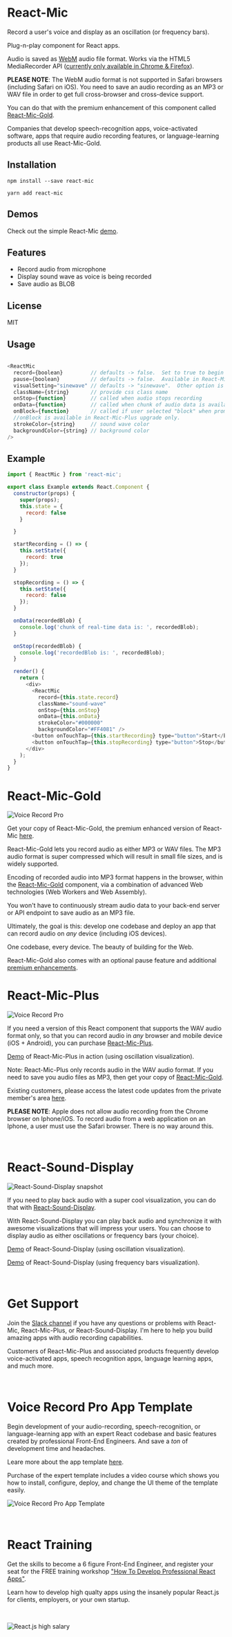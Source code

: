 # React-Mic
 
Record a user's voice and display as an oscillation (or frequency bars).

Plug-n-play component for React apps.

Audio is saved as [WebM](https://en.wikipedia.org/wiki/WebM) audio file format.  Works via the HTML5 MediaRecorder API ([currently only available in Chrome & Firefox](https://caniuse.com/#search=MediaRecorder)).

**PLEASE NOTE**: The WebM audio format is not supported in Safari browsers (including Safari on iOS).  You need to save an audio recording as an MP3 or WAV file in order to get full cross-browser and cross-device support.

You can do that with the premium enhancement of this component called [React-Mic-Gold](https://react-mic-gold.professionalreactapp.com/sales-page34701298).

Companies that develop speech-recognition apps, voice-activated software, apps that require audio recording features, or language-learning products all use React-Mic-Gold.


## Installation

`npm install --save react-mic`

`yarn add react-mic`

## Demos

Check out the simple React-Mic [demo](https://hackingbeauty.github.io/react-mic/).

## Features

- Record audio from microphone
- Display sound wave as voice is being recorded
- Save audio as BLOB

## License

MIT

## Usage

```js

<ReactMic
  record={boolean}         // defaults -> false.  Set to true to begin recording
  pause={boolean}          // defaults -> false.  Available in React-Mic-Plus upgrade only
  visualSetting="sinewave" // defaults -> "sinewave".  Other option is "frequencyBars"
  className={string}       // provide css class name
  onStop={function}        // called when audio stops recording
  onData={function}        // called when chunk of audio data is available
  onBlock={function}       // called if user selected "block" when prompted to allow microphone access.
  //onBlock is available in React-Mic-Plus upgrade only.
  strokeColor={string}     // sound wave color
  backgroundColor={string} // background color
/>

```

## Example

```js
import { ReactMic } from 'react-mic';

export class Example extends React.Component {
  constructor(props) {
    super(props);
    this.state = {
      record: false
    }

  }

  startRecording = () => {
    this.setState({
      record: true
    });
  }

  stopRecording = () => {
    this.setState({
      record: false
    });
  }

  onData(recordedBlob) {
    console.log('chunk of real-time data is: ', recordedBlob);
  }

  onStop(recordedBlob) {
    console.log('recordedBlob is: ', recordedBlob);
  }

  render() {
    return (
      <div>
        <ReactMic
          record={this.state.record}
          className="sound-wave"
          onStop={this.onStop}
          onData={this.onData}
          strokeColor="#000000"
          backgroundColor="#FF4081" />
        <button onTouchTap={this.startRecording} type="button">Start</button>
        <button onTouchTap={this.stopRecording} type="button">Stop</button>
      </div>
    );
  }
}
```

# React-Mic-Gold

![Voice Record Pro](https://professionalreactapp.com/assets/images/react-mic-gold-voice-record-pro-iphone-encased-small.png)

Get your copy of React-Mic-Gold, the premium enhanced version of React-Mic [here](https://react-mic-gold.professionalreactapp.com/sales-page34701298).

React-Mic-Gold lets you record audio as either MP3 or WAV files.  The MP3 audio format is super compressed which will result in small file sizes, and is widely supported.

Encoding of recorded audio into MP3 format happens in the browser, within the [React-Mic-Gold](https://react-mic-gold.professionalreactapp.com/sales-page34701298) component, via a combination of advanced Web technologies (Web Workers and Web Assembly).

You won't have to continuously stream audio data to your back-end server or API endpoint to save audio as an MP3 file.

Ultimately, the goal is this: develop one codebase and deploy an app that can record audio on *any* device (including iOS devices).

One codebase, every device.  The beauty of building for the Web.

React-Mic-Gold also comes with an optional pause feature and additional [premium enhancements](https://react-mic-gold.professionalreactapp.com/sales-page34701298).


# React-Mic-Plus

![Voice Record Pro](https://professionalreactapp.com/assets/images/voice-record-pro-iphone-encased-small.png)

If you need a version of this React component that supports the WAV audio format only, so that you can record audio in *any* browser and mobile device (iOS + Android), you can purchase [React-Mic-Plus](https://react-mic-plus.professionalreactapp.com).


[Demo](https://voicerecordpro.com/#/record) of React-Mic-Plus in action (using oscillation visualization).

Note:  React-Mic-Plus only records audio in the WAV audio format.  If you need to save you audio files as MP3, then get your copy of [React-Mic-Gold](https://react-mic-gold.professionalreactapp.com/sales-page34701298).

Existing customers, please access the latest code updates from the private member's area [here](https://hackingbeautyllc.clickfunnels.com/react-mic-plus-members-area).

**PLEASE NOTE**: Apple does not allow audio recording from the Chrome browser on Iphone/iOS.  To record audio from a web application on an Iphone, a user must use the Safari browser.  There is no way around this.

&nbsp;
&nbsp;

# React-Sound-Display

![React-Sound-Display snapshot](https://professionalreactapp.com/assets/images/thumbnails/thumb-playback-view-2.png)

If you need to play back audio with a super cool visualization, you can do that with [React-Sound-Display](https://react-sound-display.professionalreactapp.com).

With React-Sound-Display you can play back audio and synchronize it with awesome visualizations that will impress your users.  You can choose to display audio as either oscillations or frequency bars (your choice).

[Demo](https://voicerecordpro.com/#/users/EskpUSvOc0TArFJhXveCvSUDyr92/test-recordings/5f2c9cc0-0e3b-11ea-9e25-a3ac66642b09) of React-Sound-Display (using oscillation visualization).

[Demo](https://voicerecordpro.com/#/users/EskpUSvOc0TArFJhXveCvSUDyr92/recordings/5f2c9cc0-0e3b-11ea-9e25-a3ac66642b09) of React-Sound-Display (using frequency bars visualization).

&nbsp;
&nbsp;

# Get Support

Join the [Slack channel](https://hackingbeauty-slack-invite.herokuapp.com) if you have any questions or problems with React-Mic, React-Mic-Plus, or React-Sound-Display.  I'm here to help you build amazing apps with audio recording capabilities.

Customers of React-Mic-Plus and associated products frequently develop voice-activated apps, speech recognition apps, language learning apps, and much more.

&nbsp;
&nbsp;

# Voice Record Pro App Template

Begin development of your audio-recording, speech-recognition, or language-learning app with an expert React codebase and basic features created by professional Front-End Engineers.  And save a *ton* of development time and headaches.

Leare more about the app template [here](https://hackingbeautyllc.clickfunnels.com/sales-pagewlku31vk).

Purchase of the expert template includes a video course which shows you how to install, configure, deploy, and change the UI theme of the template easily.

![Voice Record Pro App Template](https://images.clickfunnels.com/cc/3d9378f44f4aaf8ff31dcdeb136c7e/big-browser-voice-record-pro.png)

&nbsp;
&nbsp;

# React Training

Get the skills to become a 6 figure Front-End Engineer, and register your seat for the FREE training workshop ["How To Develop Professional React Apps"](https://professionalreactapp.com).

Learn how to develop high qualty apps using the insanely popular React.js for clients, employers, or your own startup.

&nbsp;
&nbsp;

![React.js high salary](https://professionalreactapp.com/assets/images/react-salary.png)
